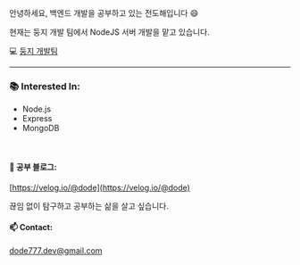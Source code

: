 안녕하세요, 백엔드 개발을 공부하고 있는 전도해입니다 😄


현재는 둥지 개발 팀에서 NodeJS 서버 개발을 맡고 있습니다.


💻 [둥지 개발팀](https://github.com/Doong-Ji)


---

### **📚 Interested In:**  
- Node.js
- Express
- MongoDB

<br/>

#### **📝 공부 블로그:**  
[https://velog.io/@dode](https://velog.io/@dode)

끊임 없이 탐구하고 공부하는 삶을 살고 싶습니다.

#### **📫 Contact:**  
dode777.dev@gmail.com

